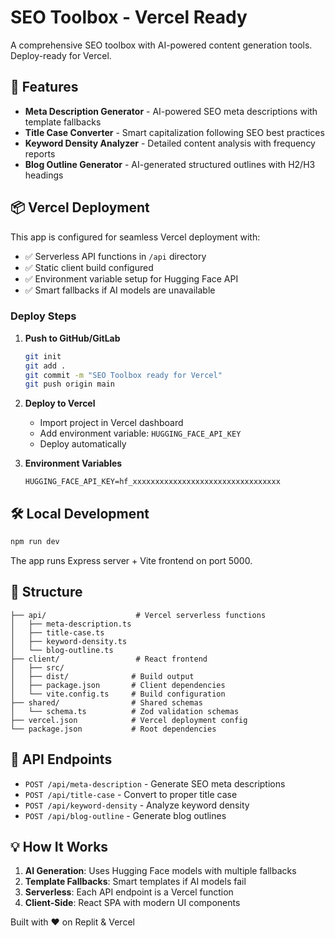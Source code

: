 # SEO Toolbox - Vercel Ready

A comprehensive SEO toolbox with AI-powered content generation tools. Deploy-ready for Vercel.

## 🚀 Features

- **Meta Description Generator** - AI-powered SEO meta descriptions with template fallbacks
- **Title Case Converter** - Smart capitalization following SEO best practices  
- **Keyword Density Analyzer** - Detailed content analysis with frequency reports
- **Blog Outline Generator** - AI-generated structured outlines with H2/H3 headings

## 📦 Vercel Deployment

This app is configured for seamless Vercel deployment with:

- ✅ Serverless API functions in `/api` directory
- ✅ Static client build configured
- ✅ Environment variable setup for Hugging Face API
- ✅ Smart fallbacks if AI models are unavailable

### Deploy Steps

1. **Push to GitHub/GitLab**
   ```bash
   git init
   git add .
   git commit -m "SEO Toolbox ready for Vercel"
   git push origin main
   ```

2. **Deploy to Vercel**
   - Import project in Vercel dashboard
   - Add environment variable: `HUGGING_FACE_API_KEY`
   - Deploy automatically

3. **Environment Variables**
   ```
   HUGGING_FACE_API_KEY=hf_xxxxxxxxxxxxxxxxxxxxxxxxxxxxxxxxx
   ```

## 🛠️ Local Development

```bash
npm run dev
```

The app runs Express server + Vite frontend on port 5000.

## 📁 Structure

```
├── api/                    # Vercel serverless functions
│   ├── meta-description.ts
│   ├── title-case.ts
│   ├── keyword-density.ts
│   └── blog-outline.ts
├── client/                 # React frontend
│   ├── src/
│   ├── dist/              # Build output
│   ├── package.json       # Client dependencies
│   └── vite.config.ts     # Build configuration
├── shared/                # Shared schemas
│   └── schema.ts          # Zod validation schemas
├── vercel.json            # Vercel deployment config
└── package.json           # Root dependencies
```

## 🔧 API Endpoints

- `POST /api/meta-description` - Generate SEO meta descriptions
- `POST /api/title-case` - Convert to proper title case
- `POST /api/keyword-density` - Analyze keyword density
- `POST /api/blog-outline` - Generate blog outlines

## 💡 How It Works

1. **AI Generation**: Uses Hugging Face models with multiple fallbacks
2. **Template Fallbacks**: Smart templates if AI models fail
3. **Serverless**: Each API endpoint is a Vercel function
4. **Client-Side**: React SPA with modern UI components

Built with ❤️ on Replit & Vercel